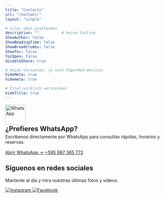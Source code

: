 ```yaml
---
title: "Contacto"
url: "/kontakt/"
layout: "single"

# alles oben ausblenden
description: ""          # keine Subline
ShowAuthor: false
ShowReadingTime: false
ShowBreadCrumbs: false
ShowToc: false
TocOpen: false
disableShare: true

# beide Varianten, je nach PaperMod-Version:
hideMeta: true
hidemeta: true

# Titel wirklich verstecken:
hideTitle: true
---
```





<div class="content-card reveal fade-up whatsapp-card">
  <div class="wa-left">
    <img src="/website/images/whatsapp-icon.png" alt="WhatsApp" width="64" height="64" loading="lazy">
  </div>
  <div class="wa-body">
    <h2 style="margin:0 0 .25rem">¿Prefieres WhatsApp?</h2>
    <p style="margin:.25rem 0 1rem">
      Escríbenos directamente por WhatsApp para consultas rápidas, horarios y reservas.
    </p>
    <div class="wa-actions">
      <a class="button" href="https://wa.me/595987365772" target="_blank" rel="noopener">Abrir WhatsApp →</a>
      <a class="wa-plain" href="tel:+595987365772">+595 987 365 772</a>
    </div>
  </div>
</div>

<!-- Social-Bar exakt wie auf der Startseite -->
<div class="bar social-bar reveal fade-up">
  <div class="bar-content">
    <div class="text">
      <h2>Síguenos en redes sociales</h2>
      <p>Mantente al día y mira nuestras últimas fotos y videos.</p>
      <div class="social-logos">
        <a href="https://www.instagram.com/rio_de_oro_lambare/" target="_blank" aria-label="Instagram" rel="noopener">
          <img src="/website/images/instagram-icon.png" alt="Instagram" loading="lazy">
        </a>
        <a href="https://www.facebook.com/profile.php?id=61578929368383" target="_blank" aria-label="Facebook" rel="noopener">
          <img src="/website/images/facebook-icon.png" alt="Facebook" loading="lazy">
        </a>
      </div>
    </div>
  </div>
</div>

